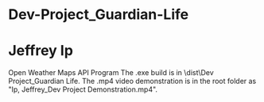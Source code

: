 # Dev-Project_Guardian-Life
# Jeffrey Ip
Open Weather Maps API Program
The .exe build is in \dist\Dev Project_Guardian Life.
The .mp4 video demonstration is in the root folder as "Ip, Jeffrey_Dev Project Demonstration.mp4".
